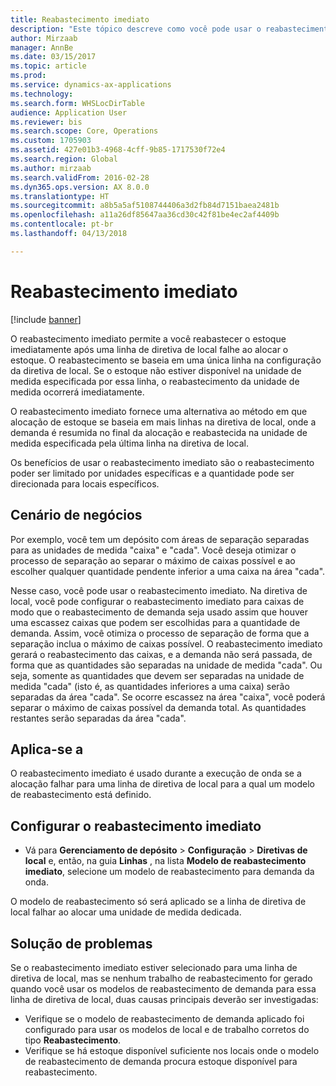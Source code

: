```yaml
---
title: Reabastecimento imediato
description: "Este tópico descreve como você pode usar o reabastecimento imediato para reabastecer o estoque quando uma diretiva de local não atribua o estoque."
author: Mirzaab
manager: AnnBe
ms.date: 03/15/2017
ms.topic: article
ms.prod: 
ms.service: dynamics-ax-applications
ms.technology: 
ms.search.form: WHSLocDirTable
audience: Application User
ms.reviewer: bis
ms.search.scope: Core, Operations
ms.custom: 1705903
ms.assetid: 427e01b3-4968-4cff-9b85-1717530f72e4
ms.search.region: Global
ms.author: mirzaab
ms.search.validFrom: 2016-02-28
ms.dyn365.ops.version: AX 8.0.0
ms.translationtype: HT
ms.sourcegitcommit: a8b5a5af5108744406a3d2fb84d7151baea2481b
ms.openlocfilehash: a11a26df85647aa36cd30c42f81be4ec2af4409b
ms.contentlocale: pt-br
ms.lasthandoff: 04/13/2018

---
```


# <a name="immediate-replenishment"></a>Reabastecimento imediato

[!include [banner](../includes/banner.md)]

O reabastecimento imediato permite a você reabastecer o estoque imediatamente após uma linha de diretiva de local falhe ao alocar o estoque. O reabastecimento se baseia em uma única linha na configuração da diretiva de local. Se o estoque não estiver disponível na unidade de medida especificada por essa linha, o reabastecimento da unidade de medida ocorrerá imediatamente.

O reabastecimento imediato fornece uma alternativa ao método em que alocação de estoque se baseia em mais linhas na diretiva de local, onde a demanda é resumida no final da alocação e reabastecida na unidade de medida especificada pela última linha na diretiva de local.

Os benefícios de usar o reabastecimento imediato são o reabastecimento poder ser limitado por unidades específicas e a quantidade pode ser direcionada para locais específicos.

## <a name="business-scenario"></a>Cenário de negócios

Por exemplo, você tem um depósito com áreas de separação separadas para as unidades de medida "caixa" e "cada". Você deseja otimizar o processo de separação ao separar o máximo de caixas possível e ao escolher qualquer quantidade pendente inferior a uma caixa na área "cada".

Nesse caso, você pode usar o reabastecimento imediato. Na diretiva de local, você pode configurar o reabastecimento imediato para caixas de modo que o reabastecimento de demanda seja usado assim que houver uma escassez caixas que podem ser escolhidas para a quantidade de demanda. Assim, você otimiza o processo de separação de forma que a separação inclua o máximo de caixas possível. O reabastecimento imediato gerará o reabastecimento das caixas, e a demanda não será passada, de forma que as quantidades são separadas na unidade de medida "cada". Ou seja, somente as quantidades que devem ser separadas na unidade de medida "cada" (isto é, as quantidades inferiores a uma caixa) serão separadas da área "cada". Se ocorre escassez na área "caixa", você poderá separar o máximo de caixas possível da demanda total. As quantidades restantes serão separadas da área "cada".

## <a name="where-it-applies"></a>Aplica-se a

O reabastecimento imediato é usado durante a execução de onda se a alocação falhar para uma linha de diretiva de local para a qual um modelo de reabastecimento está definido.

## <a name="set-up-immediate-replenishment"></a>Configurar o reabastecimento imediato

- Vá para **Gerenciamento de depósito** \> **Configuração** \> **Diretivas de local** e, então, na guia **Linhas** , na lista **Modelo de reabastecimento imediato**, selecione um modelo de reabastecimento para demanda da onda.

O modelo de reabastecimento só será aplicado se a linha de diretiva de local falhar ao alocar uma unidade de medida dedicada.

## <a name="troubleshooting"></a>Solução de problemas

Se o reabastecimento imediato estiver selecionado para uma linha de diretiva de local, mas se nenhum trabalho de reabastecimento for gerado quando você usar os modelos de reabastecimento de demanda para essa linha de diretiva de local, duas causas principais deverão ser investigadas:

- Verifique se o modelo de reabastecimento de demanda aplicado foi configurado para usar os modelos de local e de trabalho corretos do tipo **Reabastecimento**.
- Verifique se há estoque disponível suficiente nos locais onde o modelo de reabastecimento de demanda procura estoque disponível para reabastecimento.

